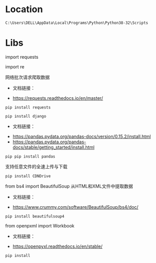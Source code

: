 # Location
```
C:\Users\DELL\AppData\Local\Programs\Python\Python38-32\Scripts
```

# Libs

import requests

import re

网络批次请求爬取数据

+ 文档链接：
- https://requests.readthedocs.io/en/master/

```
pip install requests
```

```
pip install django
```

+ 文档链接：
- https://pandas.pydata.org/pandas-docs/version/0.15.2/install.html
- https://pandas.pydata.org/pandas-docs/stable/getting_started/install.html

```
pip pip install pandas
```

支持任意文件的全速上传与下载
```
pip install CDNDrive
```

from bs4 import BeautifulSoup
从HTML和XML文件中提取数据
+ 文档链接：
- https://www.crummy.com/software/BeautifulSoup/bs4/doc/

```
pip install beautifulsoup4
```

from openpxml import Workbook
+ 文档链接：
- https://openpyxl.readthedocs.io/en/stable/

```
pip install 
```
